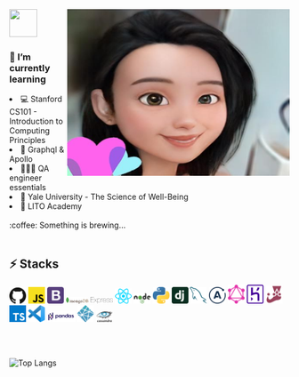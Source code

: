 <img src="https://media.giphy.com/media/i6O3xEh72rp84/giphy.gif" width="50px" height="50px">

<img align="right" src="adecartoon.jpeg" width="400px" height="300px" />

<h3> 🌱 I’m currently learning </h3>
 
<li> 💻 Stanford CS101 - Introduction to Computing Principles</li>
<li>🚀 Graphql & Apollo</li>
<li>👩🏻‍💻 QA engineer essentials</li>
<li>🙏 Yale University - The Science of Well-Being</li>
<li>💩 LITO Academy</li>

<br/>
 :coffee: Something is brewing...
<br/>
 <br/>

<h2> ⚡ Stacks </h2>

<img src="logos/github-icon.svg" width="30"/> <img src="logos/javascript.svg" width="30"/> <img src="logos/bootstrap.svg" width="30"/> <img src="logos/mongodb.svg" width="40"/> <img src="logos/express.svg" width="40"/> <img src="logos/react.svg" width="30"/> <img src="logos/nodejs.svg" width="30"/> <img src="logos/python.svg" width="30"/> <img src="logos/django-icon.svg" width="30"/> <img src="logos/mysql.svg" width="30"/> <img src="logos/apollostack.svg" width="30"/> <img src="logos/graphql.svg" width="30"/> <img src="logos/heroku-icon.svg" width="30"/> <img src="logos/jest.svg" width="30"/> <img src="logos/typescript-icon.svg" width="30"/> <img src="logos/visual-studio-code.svg" width="30"/> <img src="logos/Pandas_logo.svg.png" width="50"/> <img src="logos/netlify.svg" width="30"/> <img src="logos/cassandra.svg" width="30"/>

<br/>
<br/>

![Top Langs](https://github-readme-stats.vercel.app/api/top-langs/?username=8deline&layout=compact&langs_count=10&theme=solarized-light)

<!-- Here are some ideas to get you started: 🔭 I’m currently working on ... -->

<!-- - 👯 I’m looking to collaborate on ...
- 🤔 I’m looking for help with ...
- 💬 Ask me about ...⚡k⚡⚡k⚡⚡⚡kk
- 📫 How to reach me: ...
- 😄 Pronouns: ...
- ⚡ Fun fact: ... -->

